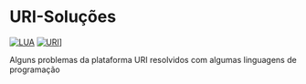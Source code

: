 # URI-Soluções
[![LUA](https://luerl.org/theme/lua.png)](https://www.lua.org/) [![URI](https://marcelovca90.github.io/images/uri.png)](https://www.urionlinejudge.com.br/judge/pt)]

Alguns problemas da plataforma URI resolvidos com algumas linguagens de programação






